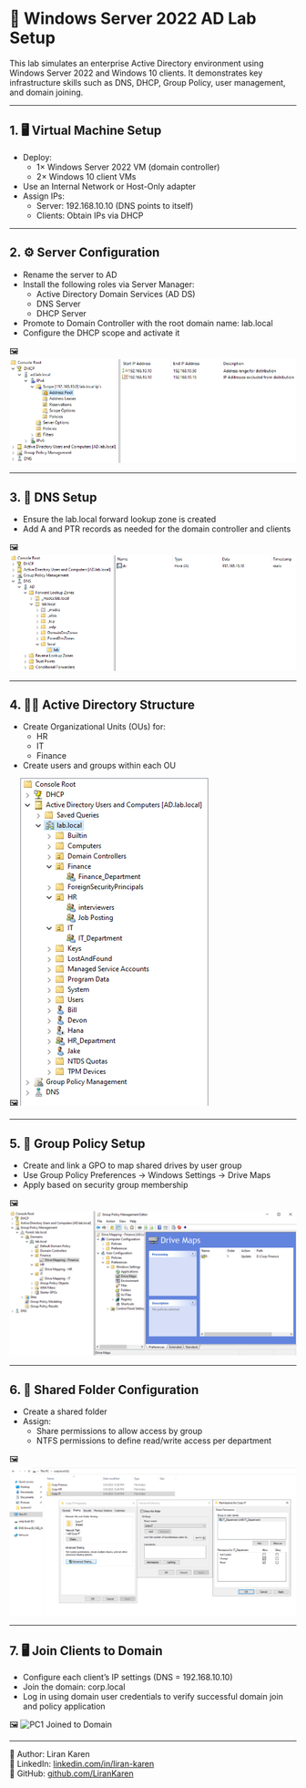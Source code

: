 # 🧪 Windows Server 2022 AD Lab Setup

This lab simulates an enterprise Active Directory environment using Windows Server 2022 and Windows 10 clients. It demonstrates key infrastructure skills such as DNS, DHCP, Group Policy, user management, and domain joining.

---

## 1. 🖥️ Virtual Machine Setup

- Deploy:
  - 1× Windows Server 2022 VM (domain controller)
  - 2× Windows 10 client VMs
- Use an Internal Network or Host-Only adapter
- Assign IPs:
  - Server: 192.168.10.10 (DNS points to itself)
  - Clients: Obtain IPs via DHCP

---

## 2. ⚙️ Server Configuration

- Rename the server to AD
- Install the following roles via Server Manager:
  - Active Directory Domain Services (AD DS)
  - DNS Server
  - DHCP Server
- Promote to Domain Controller with the root domain name:
  lab.local
- Configure the DHCP scope and activate it

🖼️ ![DHCP Scope Configuration](screenshots/Scope.png)

---

## 3. 🔧 DNS Setup

- Ensure the lab.local forward lookup zone is created
- Add A and PTR records as needed for the domain controller and clients

🖼️ ![DNS Configuration](screenshots/DNS.png)

---

## 4. 🧑‍💻 Active Directory Structure

- Create Organizational Units (OUs) for:
  - HR
  - IT
  - Finance
- Create users and groups within each OU

🖼️ ![OU Structure](screenshots/OU-Structure.png)

---

## 5. 🧷 Group Policy Setup

- Create and link a GPO to map shared drives by user group
- Use Group Policy Preferences → Windows Settings → Drive Maps
- Apply based on security group membership

🖼️ ![GPO Drive Mapping](screenshots/GPO-Drive-Mapping.png)

---

## 6. 📂 Shared Folder Configuration

- Create a shared folder
- Assign:
  - Share permissions to allow access by group
  - NTFS permissions to define read/write access per department

🖼️ ![Folder Sharing](screenshots/Folder-Sharing-NTFS.png)  

---

## 7. 🖥️ Join Clients to Domain

- Configure each client’s IP settings (DNS = 192.168.10.10)
- Join the domain: corp.local
- Log in using domain user credentials to verify successful domain join and policy application

🖼️ ![PC1 Joined to Domain](screenshots/pc1-joined-the-domain.png)

---

📌 Author: Liran Karen  
🔗 LinkedIn: [linkedin.com/in/liran-karen](https://www.linkedin.com/in/liran-karen)  
📁 GitHub: [github.com/LiranKaren](https://github.com/LiranKaren)

